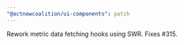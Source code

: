 ```yaml
---
"@actnowcoalition/ui-components": patch
---
```


Rework metric data fetching hooks using SWR. Fixes #315.
